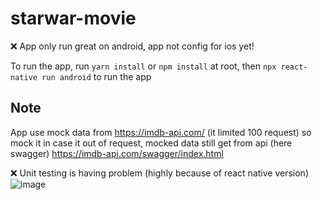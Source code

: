 # starwar-movie


❌ App only run great on android, app not config for ios yet!

To run the app, run `yarn install` or `npm install` at root, then `npx react-native run android` to run the app

## Note
App use mock data from https://imdb-api.com/ (it limited 100 request) so mock it in case it out of request, mocked data still get from api (here swagger) 
https://imdb-api.com/swagger/index.html

❌ Unit testing is having problem (highly because of react native version)
![image](https://user-images.githubusercontent.com/37074707/179418973-2576ffcd-331f-4c70-8fe0-ab6b6b3bab6f.png)

